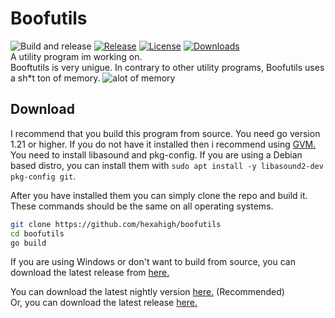 # Boofutils
![Build and release](https://github.com/hexahigh/boofutils/actions/workflows/build&release.yml/badge.svg)
[![Release](https://img.shields.io/github/release/hexahigh/boofutils.svg)](https://github.com/hexahigh/boofutils/releases)
[![License](https://img.shields.io/github/license/hexahigh/boofutils)](https://github.com/hexahigh/boofutils/blob/main/LICENSE)
[![Downloads](https://img.shields.io/github/downloads/hexahigh/boofutils/total.svg)](https://github.com/hexahigh/boofutils/releases)<br>
A utility program im working on.
<br>
Booftutils is very unigue.
In contrary to other utility programs, Boofutils uses a sh*t ton of memory.
![alot of memory](https://pomf2.lain.la/f/zxi1cpji.png)
## Download
I recommend that you build this program from source.
You need go version 1.21 or higher. If you do not have it installed then i recommend using [GVM.](https://github.com/moovweb/gvm)
You need to install libasound and pkg-config.
 If you are using a Debian based distro, you can install them with `sudo apt install -y libasound2-dev pkg-config git`.

 After you have installed them you can simply clone the repo and build it. These commands should be the same on all operating systems.
```bash
git clone https://github.com/hexahigh/boofutils
cd boofutils
go build
```
If you are using Windows or don't want to build from source, you can download the latest release from [here.](https://github.com/hexahigh/boofutils/releases/tag/latest_auto)

You can download the latest nightly version [here.](https://github.com/hexahigh/boofutils/releases/tag/latest_auto) (Recommended)<br>
Or, you can download the latest release [here.](https://github.com/hexahigh/boofutils/releases/latest)